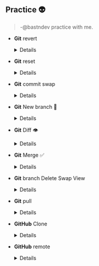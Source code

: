 ## Practice 👽
>-@bastndev practice with me.

- **Git** revert
  <details>
	
    >- $ `git revert <id>`
    >- $ `git revert 757c47725ee9605dd992b70085a6421bfeaa33be`
  </details>
<!-- -- -- - -- - --  Git2 -- - - - -- - - - - - -->
- **Git** reset
  <details>
	
    >- $ `git reset --hard <id>`
  </details>
<!-- -- -- - -- - --  Git3 -- - - - -- - - - - - -->
- **Git** commit swap
  <details>
	
    >- $ `git commit --amend -m "New commit message"`
  </details>
  <!-- -- -- - -- - --  Git4 -- - - - -- - - - - - -->
- **Git** New branch 🌻
  <details>
	
    >- $ `git checkout -b feature-restructure`

    >- $ `git checkout -b show`
    >- $ `git push --set-upstream origin show`

    >- $ `git checkout -b ask`
    >- $ `git push --set-upstream origin ask`
  </details>
  <!-- -- -- - -- - --  Git5.0 -- - - - -- - - - - - -->
- **Git** Diff 👁️
  <details>
	
    >- $ `git diff <main> <rama 1>`
  </details> 
  <!-- -- -- - -- - --  Git5.1 -- - - - -- - - - - - -->
- **Git** Merge ✅
  <details>
  
    >- parate en la rama `main`
    >- $ `git merge <rama 1> <master>`
  </details> 
  <!-- -- -- - -- - --  Git7 -- - - - -- - - - - - -->
- **Git** branch Delete Swap View
  <details>
	
    >- $ `git branch -d <name1>`
    >- $ `git branch -m <name1> <name1>`
    >- $ `git diff <rama1> <rama2>`
  </details>
  <!-- -- -- - -- - --  Git6 -- - - - -- - - - - - -->
- **Git** pull
  <details>
	
    >- $ `git pull `
  </details> 
  <!-- -- -- - -- - --  GitHub -- - - - -- - - - - - -->
- **GitHub** Clone
  <details>
	
    >- $ `git clone <url> git-< name >`
  </details> 
  <!-- -- -- - -- - --  GitHub  Enlasar un proyecto con otra cuenta 
  Ejemplo tu clonnas un repositorio de otro pero creas una nueva rama desde vscode con tu Smurd o cuenta secundaria
  -- - - - -- - - - - - -->
- **GitHub** remote 
  <details>

    >- $ `git remote get-url origin <@smurfDev51? url>` 
  </details> 